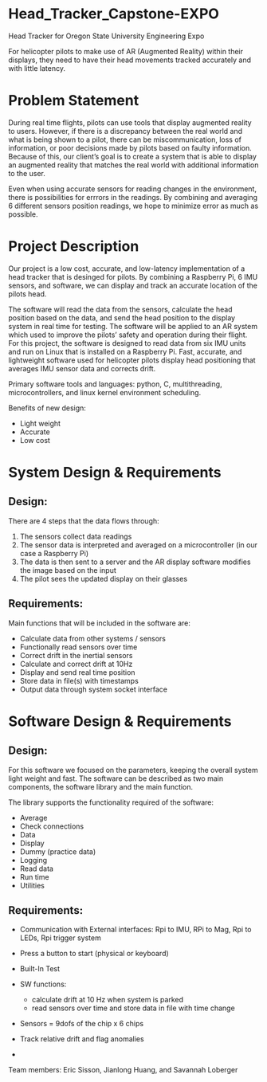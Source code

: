 # Head_Tracker_Capstone-EXPO
Head Tracker for Oregon State University Engineering Expo

For helicopter pilots to make use of AR (Augmented Reality) within their displays, they need to have their head movements tracked accurately and with little latency.

# Problem Statement 

During real time flights, pilots can use tools that display augmented reality to users. However, if there is a discrepancy between the real world and what is being shown to a pilot, there can be miscommunication, loss of information, or poor decisions made by pilots based on faulty information. Because of this, our client’s goal is to create a system that is able to display an augmented reality that matches the real world with additional information to the user.

Even when using accurate sensors for reading changes in the environment, there is possibilities for errrors in the readings. By combining and averaging 6 different sensors position readings, we hope to minimize error as much as possible. 

# Project Description 

Our project is a low cost, accurate, and low-latency implementation of a head tracker that is desinged for pilots. By combining a Raspberry Pi, 6 IMU sensors, and software, we can display and track an accurate location of the pilots head. 

The software will read the data from the sensors, calculate the head position based on the data, and send the head position to the display system in real time for testing. The software will be applied to an AR system which used to improve the pilots’ safety and operation during their flight. For this project, the software is designed to read data from six IMU units and run on Linux that is installed on a Raspberry Pi. Fast, accurate, and lightweight software used for helicopter pilots display head positioning that averages IMU sensor data and corrects drift. 

Primary software tools and languages: python, C, multithreading, microcontrollers, and linux kernel environment scheduling. 

Benefits of new design: 
* Light weight
* Accurate
* Low cost 

# System Design & Requirements 

Design: 
- 
There are 4 steps that the data flows through: 
1. The sensors collect data readings 
2. The sensor data is interpreted and averaged on a microcontroller (in our case a Raspberry Pi) 
3. The data is then sent to a server and the AR display software modifies the image based on the input
4. The pilot sees the updated display on their glasses 

Requirements: 
- 
Main functions that will be included in the software are: 
- Calculate data from other systems / sensors 
- Functionally read sensors over time
- Correct drift in the inertial sensors
- Calculate and correct drift at 10Hz
- Display and send real time position
- Store data in file(s) with timestamps
- Output data through system socket interface



# Software Design & Requirements

Design: 
- 
For this software we focused on the parameters, keeping the overall system light weight and fast. The software can be described as two main components, the software library and the main function. 


The library supports the functionality required of the software:  
- Average
- Check connections
- Data 
- Display 
- Dummy (practice data)
- Logging 
- Read data 
- Run time 
- Utilities 



Requirements: 
-

- Communication with External interfaces: Rpi to IMU, RPi to Mag, Rpi to LEDs, Rpi trigger system
- Press a button to start (physical or keyboard)
- Built-In Test 
- SW functions: 
    - calculate drift at 10 Hz when system is parked
    - read sensors over time and store data in file with time change
- Sensors = 9dofs of the chip x 6 chips 
- Track relative drift and flag anomalies


- 

Team members: Eric Sisson, Jianlong Huang, and Savannah Loberger
